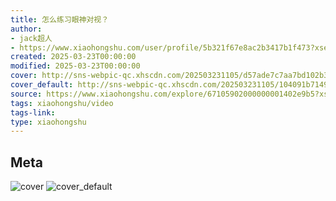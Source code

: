 ```yaml
---
title: 怎么练习眼神对视？
author:
- jack超人
- https://www.xiaohongshu.com/user/profile/5b321f67e8ac2b3417b1f473?xsec_token=undefined
created: 2025-03-23T00:00:00
modified: 2025-03-23T00:00:00
cover: http://sns-webpic-qc.xhscdn.com/202503231105/d57ade7c7aa7bd102b3bd064e99ce552/1040g00831ba54lbpnm104a6jl8fmft3java5a90!nc_n_webp_prv_1
cover_default: http://sns-webpic-qc.xhscdn.com/202503231105/104091b714975839f5c639c200205215/1040g00831ba54lbpnm104a6jl8fmft3java5a90!nc_n_webp_mw_1
source: https://www.xiaohongshu.com/explore/67105902000000001402e9b5?xsec_token=ABE-3u1MfQQxwt6tmtsADpj4HoQpEnWR3PRQSDc1ycVOg=
tags: xiaohongshu/video
tags-link:
type: xiaohongshu
---
```


## Meta

![cover](http://sns-webpic-qc.xhscdn.com/202503231105/d57ade7c7aa7bd102b3bd064e99ce552/1040g00831ba54lbpnm104a6jl8fmft3java5a90!nc_n_webp_prv_1)
![cover_default](http://sns-webpic-qc.xhscdn.com/202503231105/104091b714975839f5c639c200205215/1040g00831ba54lbpnm104a6jl8fmft3java5a90!nc_n_webp_mw_1)
